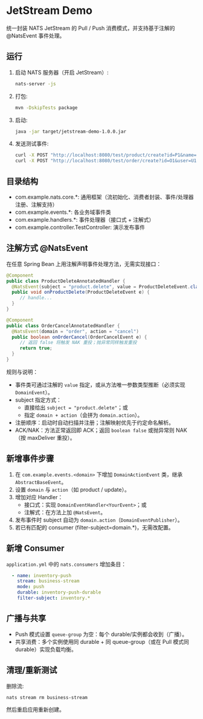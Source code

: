# JetStream Demo

统一封装 NATS JetStream 的 Pull / Push 消费模式，并支持基于注解的 @NatsEvent 事件处理。

## 运行

1. 启动 NATS 服务器（开启 JetStream）:
   ```bash
   nats-server -js
   ```
2. 打包:
   ```bash
   mvn -DskipTests package
   ```
3. 启动:
   ```bash
   java -jar target/jetstream-demo-1.0.0.jar
   ```

4. 发送测试事件:
   ```bash
   curl -X POST "http://localhost:8080/test/product/create?id=P1&name=Pen&category=Stationery"
   curl -X POST "http://localhost:8080/test/order/create?id=O1&user=U1&amount=888"
   ```

## 目录结构

- com.example.nats.core.*: 通用框架（流初始化、消费者封装、事件/处理器注册、注解支持）
- com.example.events.*: 各业务域事件类
- com.example.handlers.*: 事件处理器（接口式 + 注解式）
- com.example.controller.TestController: 演示发布事件

## 注解方式 @NatsEvent

在任意 Spring Bean 上用注解声明事件处理方法，无需实现接口：

```java
@Component
public class ProductDeleteAnnotatedHandler {
  @NatsEvent(subject = "product.delete", value = ProductDeleteEvent.class)
  public void onProductDelete(ProductDeleteEvent e) {
     // handle...
  }
}

@Component
public class OrderCancelAnnotatedHandler {
  @NatsEvent(domain = "order", action = "cancel")
  public boolean onOrderCancel(OrderCancelEvent e) {
     // 返回 false 将触发 NAK 重投；抛异常同样触发重投
     return true;
  }
}
```

规则与说明：
- 事件类可通过注解的 `value` 指定，或从方法唯一参数类型推断（必须实现 `DomainEvent`）。
- subject 指定方式：
  - 直接给出 `subject = "product.delete"`；或
  - 指定 `domain + action`（会拼为 `domain.action`）。
- 注册顺序：启动时自动扫描并注册；注解映射优先于约定命名解析。
- ACK/NAK：方法正常返回即 ACK；返回 `boolean false` 或抛异常则 NAK（按 maxDeliver 重投）。

## 新增事件步骤

1. 在 `com.example.events.<domain>` 下增加 `DomainActionEvent` 类，继承 `AbstractBaseEvent`。
2. 设置 `domain` 与 `action`（如 product / update）。
3. 增加对应 Handler：
   - 接口式：实现 `DomainEventHandler<YourEvent>`；或
   - 注解式：在方法上加 `@NatsEvent`。
4. 发布事件时 subject 自动为 `domain.action`（`DomainEventPublisher`）。
5. 若已有匹配的 consumer (filter-subject=domain.*)，无需改配置。

## 新增 Consumer

`application.yml` 中的 `nats.consumers` 增加条目：
```yaml
  - name: inventory-push
    stream: business-stream
    mode: push
    durable: inventory-push-durable
    filter-subject: inventory.*
```

## 广播与共享

- Push 模式设置 `queue-group` 为空：每个 durable/实例都会收到（广播）。
- 共享消费：多个实例使用同 durable + 同 queue-group（或在 Pull 模式同 durable）实现负载均衡。

## 清理/重新测试

删除流:
```bash
nats stream rm business-stream
```
然后重启应用重新创建。
